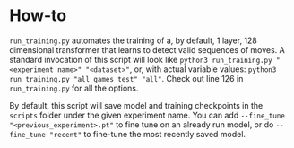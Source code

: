 # How-to
`run_training.py` automates the training of a, by default, 1 layer, 128 dimensional transformer that learns to detect valid sequences of moves. A standard invocation of this script will look like `python3 run_training.py "<experiment name>" "<dataset>"`, or, with actual variable values: `python3 run_training.py "all games test" "all"`. Check out line 126 in `run_training.py` for all the options.

By default, this script will save model and training checkpoints in the `scripts` folder under the given experiment name. You can add `--fine_tune "<previous_experiment>.pt"` to fine tune on an already run model, or do `--fine_tune "recent"` to fine-tune the most recently saved model.  